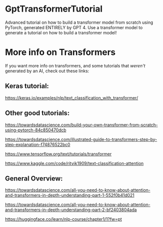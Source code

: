 # GptTransformerTutorial
Advanced tutorial on how to build a transformer model from scratch using PyTorch, generated ENTIRELY by GPT 4.  Use a  transformer model to generate a tutorial on how to build a transformer model!

# More info on Transformers
If you want more info on transformers, and some tutorials that _weren't_ generated by an AI, check out these links:

## Keras tutorial:
https://keras.io/examples/nlp/text_classification_with_transformer/

## Other good tutorials:
https://towardsdatascience.com/build-your-own-transformer-from-scratch-using-pytorch-84c850470dcb

https://towardsdatascience.com/illustrated-guide-to-transformers-step-by-step-explanation-f74876522bc0

https://www.tensorflow.org/text/tutorials/transformer

https://www.kaggle.com/code/ritvik1909/text-classification-attention


## General Overview:
https://towardsdatascience.com/all-you-need-to-know-about-attention-and-transformers-in-depth-understanding-part-1-552f0b41d021

https://towardsdatascience.com/all-you-need-to-know-about-attention-and-transformers-in-depth-understanding-part-2-bf2403804ada

https://huggingface.co/learn/nlp-course/chapter1/1?fw=pt

